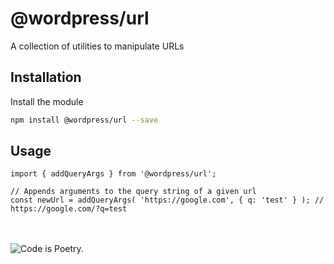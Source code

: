# @wordpress/url

A collection of utilities to manipulate URLs

## Installation

Install the module

```bash
npm install @wordpress/url --save
```

## Usage

```JS
import { addQueryArgs } from '@wordpress/url';

// Appends arguments to the query string of a given url
const newUrl = addQueryArgs( 'https://google.com', { q: 'test' } ); // https://google.com/?q=test
```

<br/><br/>![Code is Poetry.](https://cldup.com/ZdtsUVg_V3.png)
